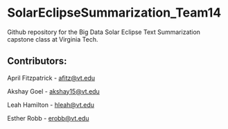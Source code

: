 # SolarEclipseSummarization_Team14
Github repository for the Big Data Solar Eclipse Text Summarization capstone class at Virginia Tech.

## Contributors:
April Fitzpatrick - afitz@vt.edu

Akshay Goel - akshay15@vt.edu

Leah Hamilton - hleah@vt.edu

Esther Robb - erobb@vt.edu
